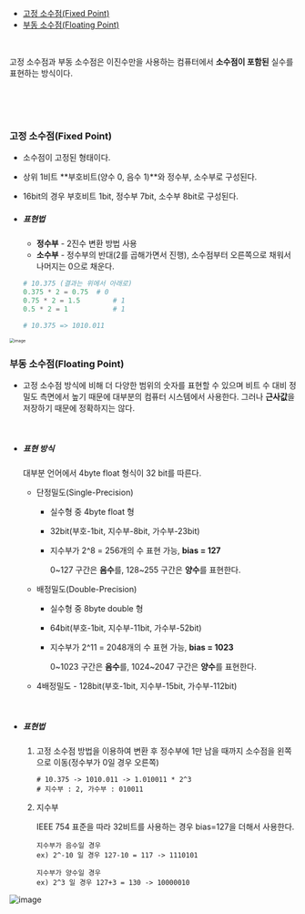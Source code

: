 


<ul>
    <li><a href="#fixed">고정 소수점(Fixed Point)</a></li>
    <li><a href="#floating">부동 소수점(Floating Point)</a></li>
</ul>



<br/>

고정 소수점과 부동 소수점은 이진수만을 사용하는 컴퓨터에서 **소수점이 포함된** 실수를 표현하는 방식이다. 

<br/><br/><br/>





<h3 id="fixed">고정 소수점(Fixed Point)</h3>

- 소수점이 고정된 형태이다.

- 상위 1비트 **부호비트(양수 0, 음수 1)**와 정수부, 소수부로 구성된다.

- 16bit의 경우 부호비트 1bit, 정수부 7bit, 소수부 8bit로 구성된다. 

- ##### 표현법

  - **정수부** - 2진수 변환 방법 사용
  - **소수부** - 정수부의 반대(2를 곱해가면서 진행), 소수점부터 오른쪽으로 채워서 나머지는 0으로 채운다.

  ```python
  # 10.375 (결과는 위에서 아래로)
  0.375 * 2 = 0.75	# 0
  0.75 * 2 = 1.5 		# 1
  0.5 * 2 = 1			# 1
  
  # 10.375 => 1010.011
  ```

  

<img src="https://user-images.githubusercontent.com/33229855/93727966-b11ab480-fbf8-11ea-9f06-335ae7a7974d.png" alt="image" style="zoom:50%;" />







<br/>

<h3 id="floating">부동 소수점(Floating Point)</h3>

- 고정 소수점 방식에 비해 더 다양한 범위의 숫자를 표현할 수 있으며 비트 수 대비 정밀도 측면에서 높기 때문에 대부분의 컴퓨터 시스템에서 사용한다. 그러나 **근사값**을 저장하기 때문에 정확하지는 않다.

  <br/>

- ##### 표현 방식

  대부분 언어에서 4byte float 형식이 32 bit를 따른다.

  - 단정밀도(Single-Precision) 

    - 실수형 중 4byte float 형

    - 32bit(부호-1bit, 지수부-8bit, 가수부-23bit)

    - 지수부가 2^8 = 256개의 수 표현 가능, **bias = 127**

      0~127 구간은 **음수**를, 128~255 구간은 **양수**를 표현한다.

  - 배정밀도(Double-Precision) 

    - 실수형 중 8byte double 형

    - 64bit(부호-1bit, 지수부-11bit, 가수부-52bit)

    - 지수부가 2^11 = 2048개의 수 표현 가능, **bias = 1023**

      0~1023 구간은 **음수**를, 1024~2047 구간은 **양수**를 표현한다.

  - 4배정밀도 - 128bit(부호-1bit, 지수부-15bit, 가수부-112bit)

    <br/>

- ##### 표현법

  1. 고정 소수점 방법을 이용하여 변환 후 정수부에 1만 남을 때까지 소수점을 왼쪽으로 이동(정수부가 0일 경우 오른쪽)

     ```
     # 10.375 -> 1010.011 -> 1.010011 * 2^3
     # 지수부 : 2, 가수부 : 010011
     ```

  2. 지수부

     IEEE 754 표준을 따라 32비트를 사용하는 경우 bias=127을 더해서 사용한다.

     ```
     지수부가 음수일 경우
     ex) 2^-10 일 경우 127-10 = 117 -> 1110101
     
     지수부가 양수일 경우
     ex) 2^3 일 경우 127+3 = 130 -> 10000010
     ```

     

![image](https://user-images.githubusercontent.com/33229855/93741175-dd4d2a00-fc26-11ea-9420-472fb0ab8099.png)

<br/><br/><br/><br/>